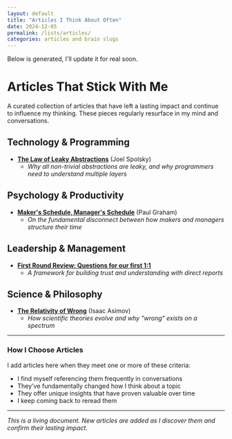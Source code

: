 ```yaml
---
layout: default
title: "Articles I Think About Often"
date: 2024-12-05
permalink: /lists/articles/
categories: articles and brain slugs
---
```


Below is generated, I'll update it for real soon.
# Articles That Stick With Me

A curated collection of articles that have left a lasting impact and continue to influence my thinking. These pieces regularly resurface in my mind and conversations.

## Technology & Programming

- [**The Law of Leaky Abstractions**](https://www.joelonsoftware.com/2002/11/11/the-law-of-leaky-abstractions/) (Joel Spolsky)
  - *Why all non-trivial abstractions are leaky, and why programmers need to understand multiple layers*

## Psychology & Productivity

- [**Maker's Schedule, Manager's Schedule**](http://www.paulgraham.com/makersschedule.html) (Paul Graham)
  - *On the fundamental disconnect between how makers and managers structure their time*

## Leadership & Management

- [**First Round Review: Questions for our first 1:1**](https://firstround.com/review/the-best-managers-dont-fix-they-coach-four-tools-to-add-to-your-toolkit/) 
  - *A framework for building trust and understanding with direct reports*

## Science & Philosophy

- [**The Relativity of Wrong**](https://chem.tufts.edu/answersinscience/relativityofwrong.htm) (Isaac Asimov)
  - *How scientific theories evolve and why "wrong" exists on a spectrum*

---

### How I Choose Articles

I add articles here when they meet one or more of these criteria:
- I find myself referencing them frequently in conversations
- They've fundamentally changed how I think about a topic
- They offer unique insights that have proven valuable over time
- I keep coming back to reread them

---

*This is a living document. New articles are added as I discover them and confirm their lasting impact.*
